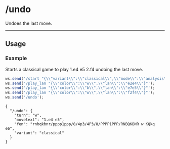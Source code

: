 # /undo

Undoes the last move.

---

## Usage

### Example

Starts a classical game to play 1.e4 e5 2.f4 undoing the last move.

```js
ws.send('/start "{\\"variant\\":\\"classical\\",\\"mode\\":\\"analysis\\"}"');
ws.send('/play_lan "{\\"color\\":\\"w\\",\\"lan\\":\\"e2e4\\"}"');
ws.send('/play_lan "{\\"color\\":\\"b\\",\\"lan\\":\\"e7e5\\"}"');
ws.send('/play_lan "{\\"color\\":\\"w\\",\\"lan\\":\\"f2f4\\"}"');
ws.send('/undo');
```

```text
{
  "/undo": {
    "turn": "w",
    "movetext": "1.e4 e5",
    "fen": "rnbqkbnr/pppp1ppp/8/4p3/4P3/8/PPPP1PPP/RNBQKBNR w KQkq e6",
    "variant": "classical"
  }
}
```
